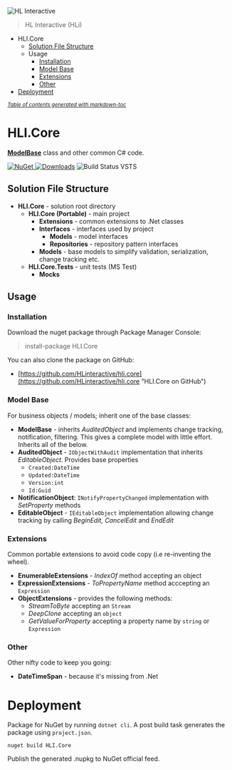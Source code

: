 ![HL Interactive](https://www.dropbox.com/s/fdyzvkso9zs9ndf/HLi.Signature.DVDs.jpg?dl=1)
> HL Interactive (HLi)

- [<a name="hlicore"></a>HLI.Core](#-a-name--hlicore----a-hlicore)
  * [Solution File Structure](#solution-file-structure)
  * [<a name="usage"></a>Usage](#-a-name--usage----a-usage)
    + [Installation](#installation)
    + [Model Base](#model-base)
    + [Extensions](#extensions)
    + [Other](#other)
- [Deployment](#deployment)

<small><i><a href='http://ecotrust-canada.github.io/markdown-toc/'>Table of contents generated with markdown-toc</a></i></small>

# <a name="hlicore"></a>HLI.Core #
**[ModelBase](#modelbase)** class and other common C# code.

[![NuGet](https://img.shields.io/nuget/v/HLI.Core.svg)
![Downloads](https://img.shields.io/nuget/dt/HLI.Core.svg)](https://preview.nuget.org/packages/HLI.Core/)
![Build Status VSTS](https://nodessoft.visualstudio.com/_apis/public/build/definitions/a5db1571-dbc8-45df-9311-af2dd995677f/16/badge)

## Solution File Structure ##
* **HLI.Core** - solution root directory
	* **HLI.Core (Portable)** - main project
		* **Extensions** - common extensions to .Net classes
		* **Interfaces** - interfaces used by project
			* **Models** - model interfaces
			* **Repositories** - repository pattern interfaces
		* **Models** - base models to simplify validation, serialization, change tracking etc.
	* **HLI.Core.Tests** - unit tests (MS Test)
		* **Mocks**

## <a name="usage"></a>Usage ##
### Installation ###
Download the nuget package through Package Manager Console:

> install-package HLI.Core

You can also clone the package on GitHub:

* [https://github.com/HLinteractive/hli.core](https://github.com/HLinteractive/hli.core "HLI.Core on GitHub")

### Model Base ###
For business objects / models; inherit one of the base classes:

* <a name="modelbase"></a>**ModelBase** - inherits *AuditedObject* and implements change tracking, notification, filtering. This gives a complete model with little effort. Inherits all of the below.
* **AuditedObject** - `IObjectWithAudit` implementation that inherits *EditableObject*. Provides base properties
	* `Created:DateTime`
	* `Updated:DateTime`
	* `Version:int`
	* `Id:Guid` 
* **NotificationObject**: `INotifyPropertyChanged` implementation with *SetProperty* methods
* **EditableObject** - `IEditableObject` implementation allowing change tracking by calling *BeginEdit, CancelEdit* and *EndEdit*

### Extensions ###
Common portable extensions to avoid code copy (i.e re-inventing the wheel).

* **EnumerableExtensions** - *IndexOf* method accepting an object
* **ExpressionExtensions** - *ToPropertyName* method acccepting an `Expression`
* **ObjectExtensions** - provides the following methods:
	* *StreamToByte* accepting an `Stream`
	* *DeepClone* accepting an `object`
	* *GetValueForProperty* accepting a property name by `string` or `Expression`

### Other ###
Other nifty code to keep you going:

* **DateTimeSpan** - because it's missing from .Net

# Deployment #
Package for NuGet by running `dotnet cli`. A post build task generates the package using `project.json`.

    nuget build HLI.Core

Publish the generated .nupkg to NuGet official feed.
